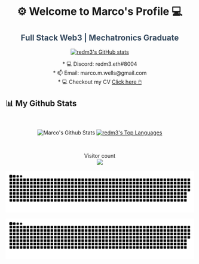 <h1 align="center" fill="color: #3498DB;">⚙️ Welcome to Marco's Profile 💻</h1>
<h2 align="center" style="color: #34495E;">Full Stack Web3 | Mechatronics Graduate</h2>
<p align="center">
  <a href="https://github.com/redm3">
    <img src="https://komarev.com/ghpvc/?username=redm3" alt="redm3's GitHub stats" />
  </a>
</p>



  <p align="center">
      * 💻 Discord: redm3.eth#8004 <br>
      * 📫 Email: marco.m.wells@gmail.com <br>
      * 💻 Checkout my CV <a href="https://redm3.github.io/marco-wells/" target="_blank" rel="noreferrer">Click here 🖱️ </a>
    </p>

## 📊 My Github Stats

  <br/>
  <p align="center"
    <a href="https://github.com/redm3/github-readme-stats"><img alt="Marco's Github Stats" src="https://github-readme-stats.vercel.app/api?username=redm3&show_icons=true&count_private=true&theme=react&hide_border=true&bg_color=0D1117" /></a>
  <a href="https://github.com/redm3/github-readme-stats"><img alt="redm3's Top Languages" src="https://github-readme-stats.vercel.app/api/top-langs/?username=redm3&langs_count=8&count_private=true&layout=compact&theme=react&hide_border=true&bg_color=0D1117" /></a>
  <br/>
   </p>



<br/>
<!-- 
=
<h3 align="left">Languages, Tools & Frameworks:</h3>
<p>
<a href="https://developer.mozilla.org/en-US/docs/Web/JavaScript" target="_blank"
    rel="noreferrer"> 
    <img
      src="https://raw.githubusercontent.com/devicons/devicon/master/icons/javascript/javascript-original.svg"
      alt="Javascript" width="60" height="60" /> 
</a>
<a href="https://www.typescriptlang.org/docs/" target="_blank"
    rel="noreferrer"> 
    <img
      src="https://raw.githubusercontent.com/devicons/devicon/master/icons/typescript/typescript-original.svg"
      alt="Typescript" width="60" height="60" /> 
</a>
<a href="https://nextjs.org/docs/getting-started" target="_blank"
    rel="noreferrer"> 
    <img
      src="https://raw.githubusercontent.com/devicons/devicon/master/icons/nextjs/nextjs-original.svg"
      alt="NextJS" width="60" height="60" /> 
</a>
<a href="https://wagmi.sh/" target="_blank"
    rel="noreferrer"> 
    <img
      src="https://avatars.githubusercontent.com/u/109633172?s=200&v=4"
      alt="Wagmi" width="60" height="60" /> 
</a>
<a href="https://docs.soliditylang.org/" target="_blank"
    rel="noreferrer"> 
    <img
      src="https://www.logosvgpng.com/wp-content/uploads/2018/10/solidity-logo-vector.png"
      alt="Solidity" width="60" height="60" /> 
</a> 
<a href="https://book.getfoundry.sh/" target="_blank"
    rel="noreferrer"> 
    <img
      src="https://avatars.githubusercontent.com/u/99892494?s=200&v=4"
      alt="Foundry" width="60" height="60" /> 
</a>
</p>

-->
<!--
<!-- <p>
  <img align="left"
    src="https://github-readme-stats.vercel.app/api/top-langs?username=Keyrxng&show_icons=true&locale=en&bg_color=0d1117&text_color=ffffff&layout=compact&hide=css"
    alt="Keyrxng" 
    bg_color=#808080/>
</p>
 -->
 <!--
<p>
  <img align="right" 
    src="https://github-readme-stats.vercel.app/api?username=redm3&show_icons=true&count_private=true&locale=en&bg_color=0d1117&text_color=ffffff&repo=convoychat"
    alt="Keyrxng" />
</p>
-->
<!--
<p>
   <img align="left"
        src="https://github-readme-streak-stats.herokuapp.com/?user=redm3&theme=dark&background=0d1117&date_format=M%20j%5B%2C%20Y%5D" 
        alt="Keyrxng" />
</p>
-->
<p align="center"> 
  Visitor count<br>
  <img src="https://profile-counter.glitch.me/redm3/count.svg" />
</p>

<p align="center">
  <img src="https://raw.githubusercontent.com/redm3/redm3/output/github-snake.svg#gh-light-mode-only" />
</p>

<p align="center">
  <img src="https://raw.githubusercontent.com/redm3/redm3/output/github-snake-dark.svg#gh-dark-mode-only" />
</p>
